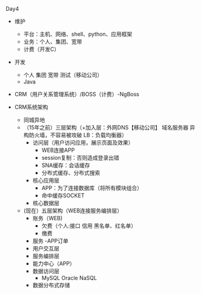 Day4

- 维护
    - 平台：主机、网络、shell、python、应用框架
    - 业务：个人、集团、宽带
    - 计费（开发C）

- 开发
    - 个人 集团 宽带 测试（移动公司）
    - Java
    
- CRM（用户关系管理系统）/BOSS（计费）-NgBoss

- CRM系统架构
    - 同城异地
    - （15年之前）三层架构（+加入层：外网DNS【移动公司】 域名服务器 异构防火墙，不容易被攻破 LB：负载均衡器）
        - 访问层（用户访问应用，展示页面及效果）
            - WEB连接APP
            - session复制：否则造成登录出错
            - SNA缓存：会话缓存
            - 分布式缓存、分布式搜索
        - 核心应用层
            - APP：为了连接数据库（将所有模块组合）
            - 命中缓存SOCKET
        - 核心数据层        
    - (现在）五层架构（WEB连接服务编排层）
        - 账务（WEB)
            - 欠费（个人:接口 信用 黑名单、红名单）
            - 缴费
        - 服务
            -APP订单
        - 用户交互层
        - 服务编排层
        - 能力中心（APP）           
        - 数据访问层
            - MySQL Oracle NaSQL
        - 数据分布式存储   

         